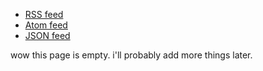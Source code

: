 - [RSS feed](/feed.xml)
- [Atom feed](/atom.xml)
- [JSON feed](/feed.json)


wow this page is empty. i'll probably add more things later.

